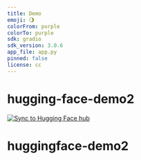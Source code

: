 ```yaml
---
title: Demo
emoji: 🌖
colorFrom: purple
colorTo: purple
sdk: gradio
sdk_version: 3.0.6
app_file: app.py
pinned: false
license: cc
---
```


# hugging-face-demo2
[![Sync to Hugging Face hub](https://huggingface.co/spaces/kubuspopolitos/demospace2/actions/workflows/main.yml/badge.svg)](https://github.com/gajdaj2/huggingface-demo2/actions/workflows/main.yml)

# huggingface-demo2

